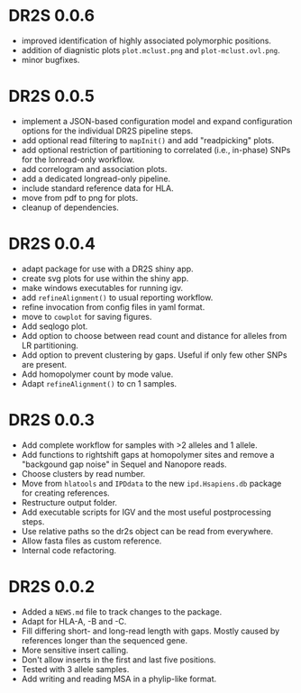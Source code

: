 # DR2S 0.0.6

* improved identification of highly associated polymorphic positions.
* addition of diagnistic plots `plot.mclust.png` and `plot-mclust.ovl.png`.
* minor bugfixes.

# DR2S 0.0.5

* implement a JSON-based configuration model and expand configuration options
  for the individual DR2S pipeline steps.
* add optional read filtering to `mapInit()` and add "readpicking" plots.
* add optional restriction of partitioning to correlated (i.e., in-phase) SNPs
  for the lonread-only workflow.
* add correlogram and association plots.
* add a dedicated longread-only pipeline.
* include standard reference data for HLA.
* move from pdf to png for plots.
* cleanup of dependencies.

# DR2S 0.0.4
 
* adapt package for use with a DR2S shiny app.
* create svg plots for use within the shiny app.
* make windows executables for running igv.
* add `refineAlignment()` to usual reporting workflow.
* refine invocation from config files in yaml format.
* move to `cowplot` for saving figures.
* Add seqlogo plot.
* Add option to choose between read count and distance for alleles from LR partitioning.
* Add option to prevent clustering by gaps. Useful if only few other SNPs are present.
* Add homopolymer count by mode value.
* Adapt `refineAlignment()` to cn 1 samples.

# DR2S 0.0.3
 
* Add complete workflow for samples with >2 alleles and 1 allele.
* Add functions to rightshift gaps at homopolymer sites and remove a "backgound
  gap noise" in Sequel and Nanopore reads.
* Choose clusters by read number.
* Move from `hlatools` and `IPDdata` to the new `ipd.Hsapiens.db` package for
  creating references.
* Restructure output folder.
* Add executable scripts for IGV and the most useful postprocessing steps.
* Use relative paths so the dr2s object can be read from everywhere.
* Allow fasta files as custom reference.
* Internal code refactoring.

# DR2S 0.0.2

* Added a `NEWS.md` file to track changes to the package.
* Adapt for HLA-A, -B and -C.
* Fill differing short- and long-read length with gaps. Mostly caused by
  references longer than the sequenced gene.
* More sensitive insert calling.
* Don't allow inserts in the first and last five positions.
* Tested with 3 allele samples.
* Add writing and reading MSA in a phylip-like format.


